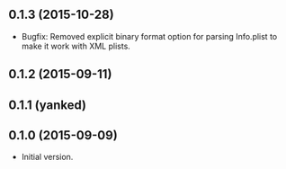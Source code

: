 ## 0.1.3 (2015-10-28)

  - Bugfix: Removed explicit binary format option for parsing Info.plist to make it work with XML plists.  

## 0.1.2 (2015-09-11)

## 0.1.1 (yanked)

## 0.1.0 (2015-09-09)

  - Initial version. 